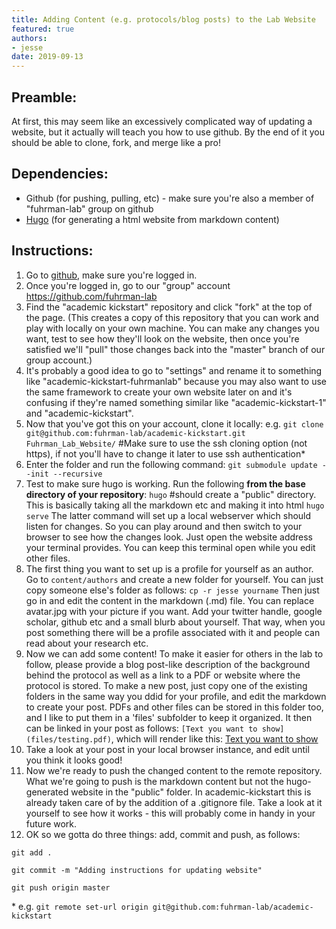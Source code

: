 ```yaml
---
title: Adding Content (e.g. protocols/blog posts) to the Lab Website 
featured: true
authors:
- jesse
date: 2019-09-13
---
```


## Preamble:

At first, this may seem like an excessively complicated way of updating a website, but it actually will teach you how to use github. By the end of it you should be able to clone, fork, and merge like a pro!

## Dependencies:

* Github (for pushing, pulling, etc) - make sure you're also a member of "fuhrman-lab" group on github
* [Hugo](https://gohugo.io/) (for generating a html website from markdown content)

## Instructions:

1. Go to [github](https://github.com), make sure you're logged in. 
2. Once you're logged in, go to our "group" account https://github.com/fuhrman-lab
3. Find the "academic kickstart" repository and click "fork" at the top of the page. (This creates a copy of this repository that you can work and play with locally on your own machine. You can make any changes you want, test to see how they'll look on the website, then once you're satisfied we'll "pull" those changes back into the "master" branch of our group account.)
4. It's probably a good idea to go to "settings" and rename it to something like "academic-kickstart-fuhrmanlab" because you may also want to use the same framework to create your own website later on and it's confusing if they're named something similar like "academic-kickstart-1" and "academic-kickstart".
5. Now that you've got this on your account, clone it locally:
e.g. `git clone git@github.com:fuhrman-lab/academic-kickstart.git Fuhrman_Lab_Website/` #Make sure to use the ssh cloning option (not https), if not you'll have to change it later to use ssh authentication\*
6. Enter the folder and run the following command:
`git submodule update --init --recursive`
7. Test to make sure hugo is working. Run the following **from the base directory of your repository**:
`hugo` #should create a "public" directory. This is basically taking all the markdown etc and making it into html
`hugo serve`
The latter command will set up a local webserver which should listen for changes. So you can play around and then switch to your browser to see how the changes look. Just open the website address your terminal provides. You can keep this terminal open while you edit other files.
8. The first thing you want to set up is a profile for yourself as an author. Go to `content/authors` and create a new folder for yourself. You can just copy someone else's folder as follows:
`cp -r jesse yourname`
Then just go in and edit the content in the markdown (.md) file. You can replace avatar.jpg with your picture if you want. Add your twitter handle, google scholar, github etc and a small blurb about yourself. That way, when you post something there will be a profile associated with it and people can read about your research etc.
9. Now we can add some content! To make it easier for others in the lab to follow, please provide a blog post-like description of the background behind the protocol as well as a link to a PDF or website where the protocol is stored. To make a new post, just copy one of the existing folders in the same way you ddid for your profile, and edit the markdown to create your post. PDFs and other files can be stored in this folder too, and I like to put them in a 'files' subfolder to keep it organized. It then can be linked in your post as follows: `[Text you want to show](files/testing.pdf)`, which will render like this: [Text you want to show](files/testing.pdf)
10. Take a look at your post in your local browser instance, and edit until you think it looks good!
11. Now we're ready to push the changed content to the remote repository. What we're going to push is the markdown content but not the hugo-generated website in the "public" folder. In academic-kickstart this is already taken care of by the addition of a .gitignore file. Take a look at it yourself to see how it works - this will probably come in handy in your future work.
12. OK so we gotta do three things: add, commit and push, as follows:

`git add .`

`git commit -m "Adding instructions for updating website"`

`git push origin master`

\* e.g. `git remote set-url origin git@github.com:fuhrman-lab/academic-kickstart`
